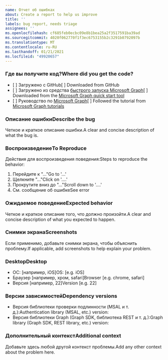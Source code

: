 ```yaml
---
name: Отчет об ошибках
about: Create a report to help us improve
title: ''
labels: bug report, needs triage
assignees: ''
ms.openlocfilehash: cf685feb0ecbc09e8b1bea25a2f3517591ba39ad
ms.sourcegitcommit: 4020f062770f1f3ec6753155b2c3291b0792097b
ms.translationtype: MT
ms.contentlocale: ru-RU
ms.lasthandoff: 01/21/2021
ms.locfileid: "49920657"
---
```

### <a name="where-did-you-get-the-code"></a><span data-ttu-id="2979d-102">Где вы получите код?</span><span class="sxs-lookup"><span data-stu-id="2979d-102">Where did you get the code?</span></span>

- <span data-ttu-id="2979d-103">[ ] Загружено с GitHub</span><span class="sxs-lookup"><span data-stu-id="2979d-103">[ ] Downloaded from GitHub</span></span>
- <span data-ttu-id="2979d-104">[ ] Загружено из средства [быстрого запуска Microsoft Graph](https://developer.microsoft.com/graph/quick-start)</span><span class="sxs-lookup"><span data-stu-id="2979d-104">[ ] Downloaded from the [Microsoft Graph quick start tool](https://developer.microsoft.com/graph/quick-start)</span></span>
- <span data-ttu-id="2979d-105">[ ] Руководство по [Microsoft Graph](https://docs.microsoft.com/graph/tutorials)</span><span class="sxs-lookup"><span data-stu-id="2979d-105">[ ] Followed the tutorial from [Microsoft Graph tutorials](https://docs.microsoft.com/graph/tutorials)</span></span>

### <a name="describe-the-bug"></a><span data-ttu-id="2979d-106">Описание ошибки</span><span class="sxs-lookup"><span data-stu-id="2979d-106">Describe the bug</span></span>

<span data-ttu-id="2979d-107">Четкое и краткое описание ошибки.</span><span class="sxs-lookup"><span data-stu-id="2979d-107">A clear and concise description of what the bug is.</span></span>

### <a name="to-reproduce"></a><span data-ttu-id="2979d-108">Воспроизведение</span><span class="sxs-lookup"><span data-stu-id="2979d-108">To Reproduce</span></span>

<span data-ttu-id="2979d-109">Действия для воспроизведения поведения:</span><span class="sxs-lookup"><span data-stu-id="2979d-109">Steps to reproduce the behavior:</span></span>

1. <span data-ttu-id="2979d-110">Перейдите к "..."</span><span class="sxs-lookup"><span data-stu-id="2979d-110">Go to '...'</span></span>
1. <span data-ttu-id="2979d-111">Щелкните "..."</span><span class="sxs-lookup"><span data-stu-id="2979d-111">Click on '....'</span></span>
1. <span data-ttu-id="2979d-112">Прокрутите вниз до "..."</span><span class="sxs-lookup"><span data-stu-id="2979d-112">Scroll down to '....'</span></span>
1. <span data-ttu-id="2979d-113">См. сообщение об ошибке</span><span class="sxs-lookup"><span data-stu-id="2979d-113">See error</span></span>

### <a name="expected-behavior"></a><span data-ttu-id="2979d-114">Ожидаемое поведение</span><span class="sxs-lookup"><span data-stu-id="2979d-114">Expected behavior</span></span>

<span data-ttu-id="2979d-115">Четкое и краткое описание того, что должно произойти.</span><span class="sxs-lookup"><span data-stu-id="2979d-115">A clear and concise description of what you expected to happen.</span></span>

### <a name="screenshots"></a><span data-ttu-id="2979d-116">Снимки экрана</span><span class="sxs-lookup"><span data-stu-id="2979d-116">Screenshots</span></span>

<span data-ttu-id="2979d-117">Если применимо, добавьте снимки экрана, чтобы объяснить проблему.</span><span class="sxs-lookup"><span data-stu-id="2979d-117">If applicable, add screenshots to help explain your problem.</span></span>

### <a name="desktop"></a><span data-ttu-id="2979d-118">Desktop</span><span class="sxs-lookup"><span data-stu-id="2979d-118">Desktop</span></span>

- <span data-ttu-id="2979d-119">ОС: [например, iOS]</span><span class="sxs-lookup"><span data-stu-id="2979d-119">OS: [e.g. iOS]</span></span>
- <span data-ttu-id="2979d-120">Браузер [например, хром, safari]</span><span class="sxs-lookup"><span data-stu-id="2979d-120">Browser [e.g. chrome, safari]</span></span>
- <span data-ttu-id="2979d-121">Версия [например, 22]</span><span class="sxs-lookup"><span data-stu-id="2979d-121">Version [e.g. 22]</span></span>

### <a name="dependency-versions"></a><span data-ttu-id="2979d-122">Версии зависимостей</span><span class="sxs-lookup"><span data-stu-id="2979d-122">Dependency versions</span></span>

- <span data-ttu-id="2979d-123">Версия библиотеки проверки подлинности (MSAL и т. д.):</span><span class="sxs-lookup"><span data-stu-id="2979d-123">Authentication library (MSAL, etc.) version:</span></span>
- <span data-ttu-id="2979d-124">Версия библиотеки Graph (Graph SDK, библиотека REST и т. д.):</span><span class="sxs-lookup"><span data-stu-id="2979d-124">Graph library (Graph SDK, REST library, etc.) version:</span></span>

### <a name="additional-context"></a><span data-ttu-id="2979d-125">Дополнительный контекст</span><span class="sxs-lookup"><span data-stu-id="2979d-125">Additional context</span></span>

<span data-ttu-id="2979d-126">Добавьте здесь любой другой контекст проблемы.</span><span class="sxs-lookup"><span data-stu-id="2979d-126">Add any other context about the problem here.</span></span>
